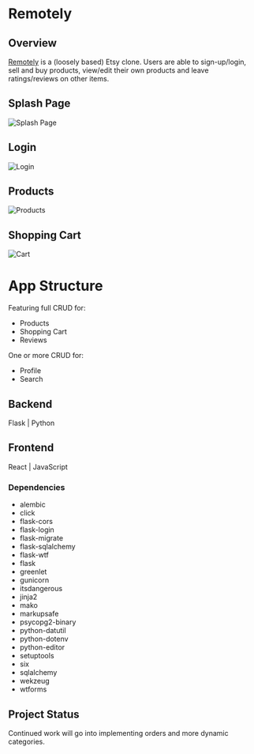 # Remotely 



## Overview

[Remotely](http://remotely-shop.herokuapp.com) is a (loosely based) Etsy clone. Users are able to sign-up/login, sell and buy products, view/edit their own products and leave ratings/reviews on other items. 

## Splash Page 
![Splash Page](https://res.cloudinary.com/bigtechnik/image/upload/v1644852891/Remotely/Image_2-13-22_at_1.03_PM_ggztja.jpg)

## Login
![Login](https://res.cloudinary.com/bigtechnik/image/upload/v1644852891/Remotely/Image_2-13-22_at_1.03_PM_1_zknhhe.jpg)

## Products 
![Products](https://res.cloudinary.com/bigtechnik/image/upload/v1644852891/Remotely/Image_2-14-22_at_7.33_AM_s9qgea.jpg)

## Shopping Cart 
![Cart](https://res.cloudinary.com/bigtechnik/image/upload/v1644852890/Remotely/Image_2-14-22_at_7.32_AM_rcbg92.jpg)

# App Structure 

Featuring full CRUD for: 
   - Products 
   - Shopping Cart 
   - Reviews

One or more CRUD for: 
   - Profile 
   - Search 

## Backend 
Flask | Python

## Frontend 
React | JavaScript 

### Dependencies 

- alembic 
- click 
- flask-cors
- flask-login
- flask-migrate
- flask-sqlalchemy
- flask-wtf
- flask 
- greenlet
- gunicorn
- itsdangerous
- jinja2
- mako
- markupsafe
- psycopg2-binary
- python-datutil
- python-dotenv
- python-editor
- setuptools
- six
- sqlalchemy
- wekzeug
- wtforms

## Project Status 
Continued work will go into implementing orders and more dynamic categories. 

